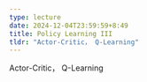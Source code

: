 ```yaml
---
type: lecture
date: 2024-12-04T23:59:59+8:49
title: Policy Learning III
tldr: "Actor-Critic， Q-Learning"
---
```

Actor-Critic， Q-Learning
